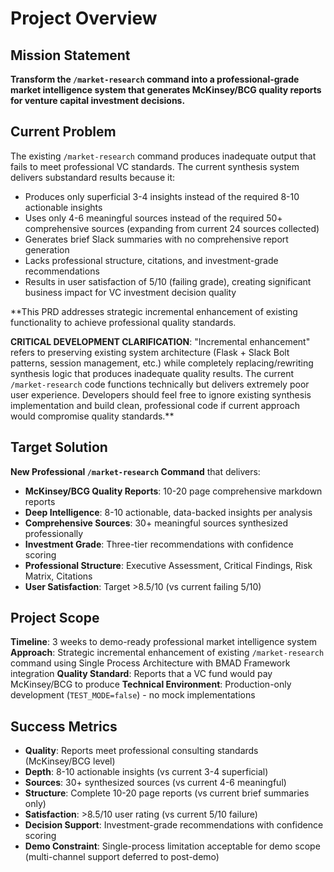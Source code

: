 # Project Overview

## Mission Statement
**Transform the `/market-research` command into a professional-grade market intelligence system that generates McKinsey/BCG quality reports for venture capital investment decisions.**

## Current Problem
The existing `/market-research` command produces inadequate output that fails to meet professional VC standards. The current synthesis system delivers substandard results because it:

- Produces only superficial 3-4 insights instead of the required 8-10 actionable insights
- Uses only 4-6 meaningful sources instead of the required 50+ comprehensive sources (expanding from current 24 sources collected)
- Generates brief Slack summaries with no comprehensive report generation
- Lacks professional structure, citations, and investment-grade recommendations
- Results in user satisfaction of 5/10 (failing grade), creating significant business impact for VC investment decision quality

**This PRD addresses strategic incremental enhancement of existing functionality to achieve professional quality standards.

**CRITICAL DEVELOPMENT CLARIFICATION**: "Incremental enhancement" refers to preserving existing system architecture (Flask + Slack Bolt patterns, session management, etc.) while completely replacing/rewriting synthesis logic that produces inadequate quality results. The current `/market-research` code functions technically but delivers extremely poor user experience. Developers should feel free to ignore existing synthesis implementation and build clean, professional code if current approach would compromise quality standards.**

## Target Solution
**New Professional `/market-research` Command** that delivers:

- **McKinsey/BCG Quality Reports**: 10-20 page comprehensive markdown reports
- **Deep Intelligence**: 8-10 actionable, data-backed insights per analysis
- **Comprehensive Sources**: 30+ meaningful sources synthesized professionally
- **Investment Grade**: Three-tier recommendations with confidence scoring
- **Professional Structure**: Executive Assessment, Critical Findings, Risk Matrix, Citations
- **User Satisfaction**: Target >8.5/10 (vs current failing 5/10)

## Project Scope
**Timeline**: 3 weeks to demo-ready professional market intelligence system
**Approach**: Strategic incremental enhancement of existing `/market-research` command using Single Process Architecture with BMAD Framework integration
**Quality Standard**: Reports that a VC fund would pay McKinsey/BCG to produce
**Technical Environment**: Production-only development (`TEST_MODE=false`) - no mock implementations

## Success Metrics
- **Quality**: Reports meet professional consulting standards (McKinsey/BCG level)
- **Depth**: 8-10 actionable insights (vs current 3-4 superficial)
- **Sources**: 30+ synthesized sources (vs current 4-6 meaningful)
- **Structure**: Complete 10-20 page reports (vs current brief summaries only)
- **Satisfaction**: >8.5/10 user rating (vs current 5/10 failure)
- **Decision Support**: Investment-grade recommendations with confidence scoring
- **Demo Constraint**: Single-process limitation acceptable for demo scope (multi-channel support deferred to post-demo)
